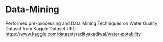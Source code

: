 # Data-Mining

Performed pre-processing and Data Mining Techniques on Water Quality Dataset from Kaggle
Dataset URL: https://www.kaggle.com/datasets/adityakadiwal/water-potability
